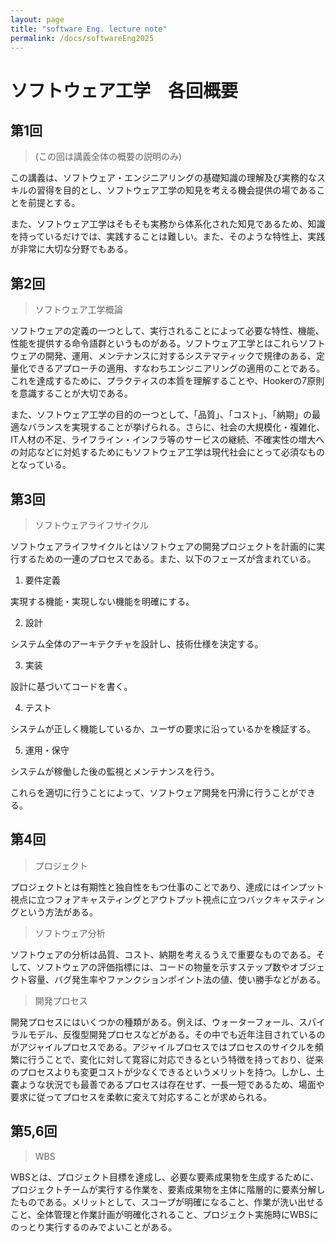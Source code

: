 ```yaml
---
layout: page
title: "software Eng. lecture note"
permalink: /docs/softwareEng2025
---
```


# ソフトウェア工学　各回概要


## 第1回
>(この回は講義全体の概要の説明のみ)

この講義は、ソフトウェア・エンジニアリングの基礎知識の理解及び実務的なスキルの習得を目的とし、ソフトウェア工学の知見を考える機会提供の場であることを前提とする。

また、ソフトウェア工学はそもそも実務から体系化された知見であるため、知識を持っているだけでは、実践することは難しい。また、そのような特性上、実践が非常に大切な分野でもある。

## 第2回
>ソフトウェア工学概論

ソフトウェアの定義の一つとして、実行されることによって必要な特性、機能、性能を提供する命令語群というものがある。ソフトウェア工学とはこれらソフトウェアの開発、運用、メンテナンスに対するシステマティックで規律のある、定量化できるアプローチの適用、すなわちエンジニアリングの適用のことである。
これを達成するために、プラクティスの本質を理解することや、Hookerの7原則を意識することが大切である。

また、ソフトウェア工学の目的の一つとして、「品質」、「コスト」、「納期」の最適なバランスを実現することが挙げられる。さらに、社会の大規模化・複雑化、IT人材の不足、ライフライン・インフラ等のサービスの継続、不確実性の増大への対応などに対処するためにもソフトウェア工学は現代社会にとって必須なものとなっている。


## 第3回
>ソフトウェアライフサイクル

ソフトウェアライフサイクルとはソフトウェアの開発プロジェクトを計画的に実行するための一連のプロセスである。また、以下のフェーズが含まれている。

1. 要件定義

実現する機能・実現しない機能を明確にする。

2. 設計

システム全体のアーキテクチャを設計し、技術仕様を決定する。

3. 実装

設計に基づいてコードを書く。


4. テスト

システムが正しく機能しているか、ユーザの要求に沿っているかを検証する。


5. 運用・保守

システムが稼働した後の監視とメンテナンスを行う。

これらを適切に行うことによって、ソフトウェア開発を円滑に行うことができる。

## 第4回

>プロジェクト

プロジェクトとは有期性と独自性をもつ仕事のことであり、達成にはインプット視点に立つフォアキャスティングとアウトプット視点に立つバックキャスティングという方法がある。

>ソフトウェア分析

ソフトウェアの分析は品質、コスト、納期を考えるうえで重要なものである。そして、ソフトウェアの評価指標には、コードの物量を示すステップ数やオブジェクト容量、バグ発生率やファンクションポイント法の値、使い勝手などがある。

>開発プロセス

開発プロセスにはいくつかの種類がある。例えば、ウォーターフォール、スパイラルモデル、反復型開発プロセスなどがある。その中でも近年注目されているのがアジャイルプロセスである。アジャイルプロセスではプロセスのサイクルを頻繁に行うことで、変化に対して寛容に対応できるという特徴を持っており、従来のプロセスよりも変更コストが少なくできるというメリットを持つ。しかし、土嚢ような状況でも最善であるプロセスは存在せず、一長一短であるため、場面や要求に従ってプロセスを柔軟に変えて対応することが求められる。

## 第5,6回

>WBS

WBSとは、プロジェクト目標を達成し、必要な要素成果物を生成するために、プロジェクトチームが実行する作業を、要素成果物を主体に階層的に要素分解したものである。メリットとして、スコープが明確になること、作業が洗い出せること、全体管理と作業計画が明確化されること、プロジェクト実施時にWBSにのっとり実行するのみでよいことがある。

